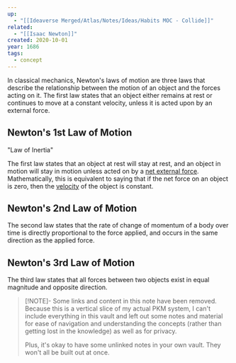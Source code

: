 ```yaml
---
up:
  - "[[Ideaverse Merged/Atlas/Notes/Ideas/Habits MOC - Collide]]"
related:
  - "[[Isaac Newton]]"
created: 2020-10-01
year: 1686
tags:
  - concept
---
```


In classical mechanics, Newton's laws of motion are three laws that describe the relationship between the motion of an object and the forces acting on it. The first law states that an object either remains at rest or continues to move at a constant velocity, unless it is acted upon by an external force.

## Newton's 1st Law of Motion
"Law of Inertia"

The first law states that an object at rest will stay at rest, and an object in motion will stay in motion unless acted on by a [net external force](https://en.wikipedia.org/wiki/Net_force "Net force"). Mathematically, this is equivalent to saying that if the net force on an object is zero, then the [velocity](https://en.wikipedia.org/wiki/Velocity "Velocity") of the object is constant.

## Newton's 2nd Law of Motion
The second law states that the rate of change of momentum of a body over time is directly proportional to the force applied, and occurs in the same direction as the applied force.

## Newton's 3rd Law of Motion
The third law states that all forces between two objects exist in equal magnitude and opposite direction.

> [!NOTE]- Some links and content in this note have been removed.
> Because this is a vertical slice of my actual PKM system, I can't include everything in this vault and left out some notes and material for ease of navigation and understanding the concepts (rather than getting lost in the knowledge) as well as for privacy. 
>  
> Plus, it's okay to have some unlinked notes in your own vault. They won't all be built out at once.
